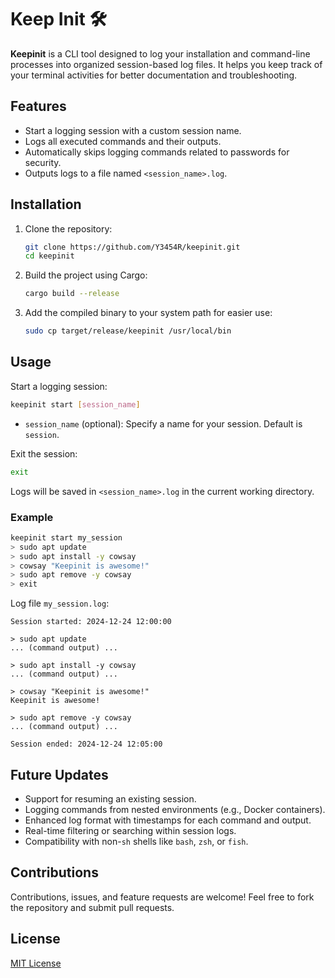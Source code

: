 # Keep Init 🛠️

**Keepinit** is a CLI tool designed to log your installation and command-line processes into organized session-based log files. It helps you keep track of your terminal activities for better documentation and troubleshooting.

## Features
- Start a logging session with a custom session name.
- Logs all executed commands and their outputs.
- Automatically skips logging commands related to passwords for security.
- Outputs logs to a file named `<session_name>.log`.

## Installation
1. Clone the repository:
   ```bash
   git clone https://github.com/Y3454R/keepinit.git
   cd keepinit
   ```
2. Build the project using Cargo:
   ```bash
   cargo build --release
   ```
3. Add the compiled binary to your system path for easier use:
   ```bash
   sudo cp target/release/keepinit /usr/local/bin
   ```

## Usage
Start a logging session:
```bash
keepinit start [session_name]
```
- `session_name` (optional): Specify a name for your session. Default is `session`.

Exit the session:
```bash
exit
```

Logs will be saved in `<session_name>.log` in the current working directory.

### Example
```bash
keepinit start my_session
> sudo apt update
> sudo apt install -y cowsay
> cowsay "Keepinit is awesome!"
> sudo apt remove -y cowsay
> exit
```

Log file `my_session.log`:
```
Session started: 2024-12-24 12:00:00

> sudo apt update
... (command output) ...

> sudo apt install -y cowsay
... (command output) ...

> cowsay "Keepinit is awesome!"
Keepinit is awesome!

> sudo apt remove -y cowsay
... (command output) ...

Session ended: 2024-12-24 12:05:00
```

## Future Updates
- Support for resuming an existing session.
- Logging commands from nested environments (e.g., Docker containers).
- Enhanced log format with timestamps for each command and output.
- Real-time filtering or searching within session logs.
- Compatibility with non-`sh` shells like `bash`, `zsh`, or `fish`.

## Contributions
Contributions, issues, and feature requests are welcome! Feel free to fork the repository and submit pull requests.

## License
[MIT License](LICENSE)
